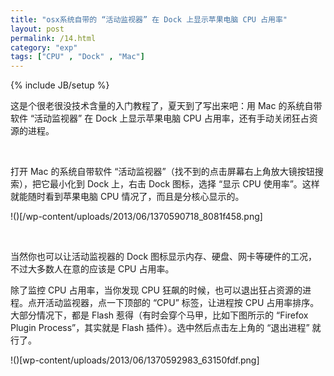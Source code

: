 ```yaml
---
title: "osx系统自带的 “活动监视器” 在 Dock 上显示苹果电脑 CPU 占用率"
layout: post
permalink: /14.html
category: "exp"
tags: ["CPU" , "Dock" , "Mac"]
---
```

{% include JB/setup %}

这是个很老很没技术含量的入门教程了，夏天到了写出来吧：用 Mac 的系统自带软件 “活动监视器” 在 Dock 上显示苹果电脑 CPU 占用率，还有手动关闭狂占资源的进程。

&nbsp;

打开 Mac 的系统自带软件 “活动监视器”（找不到的点击屏幕右上角放大镜按钮搜索），把它最小化到 Dock 上，右击 Dock 图标，选择 “显示 CPU 使用率”。这样就能随时看到苹果电脑 CPU 情况了，而且是分核心显示的。

!()[/wp-content/uploads/2013/06/1370590718_8081f458.png]

&nbsp;

当然你也可以让活动监视器的 Dock 图标显示内存、硬盘、网卡等硬件的工况，不过大多数人在意的应该是 CPU 占用率。

除了监控 CPU 占用率，当你发现 CPU 狂飙的时候，也可以退出狂占资源的进程。点开活动监视器，点一下顶部的 “CPU” 标签，让进程按 CPU 占用率排序。大部分情况下，都是 Flash 惹得（有时会穿个马甲，比如下图所示的 “Firefox Plugin Process”，其实就是 Flash 插件）。选中然后点击左上角的 “退出进程” 就行了。

!()[wp-content/uploads/2013/06/1370592983_63150fdf.png]